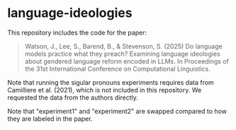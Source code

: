# language-ideologies

This repository includes the code for the paper:

> Watson, J., Lee, S., Barend, B., & Stevenson, S. (2025) Do language models practice what they preach? Examining language ideologies about gendered language reform encoded in LLMs. In Proceedings of the 31st International Conference on Computational Linguistics.

Note that running the sigular pronouns experiments requires data from Camilliere et al. (2021), which is not included in this repository. We requested the data from the authors directly.

Note that "experiment1" and "experiment2" are swapped compared to how they are labeled in the paper.
